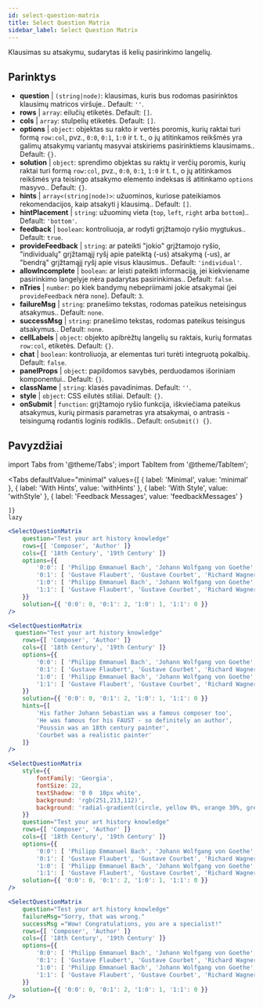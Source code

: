 ```yaml
---
id: select-question-matrix
title: Select Question Matrix
sidebar_label: Select Question Matrix
---
```


Klausimas su atsakymu, sudarytas iš kelių pasirinkimo langelių.

## Parinktys

* __question__ | `(string|node)`: klausimas, kuris bus rodomas pasirinktos klausimų matricos viršuje.. Default: `''`.
* __rows__ | `array`: eilučių etiketės. Default: `[]`.
* __cols__ | `array`: stulpelių etiketės. Default: `[]`.
* __options__ | `object`: objektas su rakto ir vertės poromis, kurių raktai turi formą `row:col`, pvz., `0:0`, `0:1`, `1:0` ir t. t., o jų atitinkamos reikšmės yra galimų atsakymų variantų masyvai atskiriems pasirinktiems klausimams.. Default: `{}`.
* __solution__ | `object`: sprendimo objektas su raktų ir verčių poromis, kurių raktai turi formą `row:col`, pvz., `0:0`, `0:1`, `1:0` ir t. t., o jų atitinkamos reikšmės yra teisingo atsakymo elemento indeksas iš atitinkamo `options` masyvo.. Default: `{}`.
* __hints__ | `array<(string|node)>`: užuominos, kuriose pateikiamos rekomendacijos, kaip atsakyti į klausimą.. Default: `[]`.
* __hintPlacement__ | `string`: užuominų vieta (`top`, `left`, `right` arba `bottom`).. Default: `'bottom'`.
* __feedback__ | `boolean`: kontroliuoja, ar rodyti grįžtamojo ryšio mygtukus.. Default: `true`.
* __provideFeedback__ | `string`: ar pateikti "jokio" grįžtamojo ryšio, "individualų" grįžtamąjį ryšį apie pateiktą (-us) atsakymą (-us), ar "bendrą" grįžtamąjį ryšį apie visus klausimus.. Default: `'individual'`.
* __allowIncomplete__ | `boolean`: ar leisti pateikti informaciją, jei kiekviename pasirinkimo langelyje nėra padarytas pasirinkimas.. Default: `false`.
* __nTries__ | `number`: po kiek bandymų nebepriimami jokie atsakymai (jei `provideFeedback` nėra `none`). Default: `3`.
* __failureMsg__ | `string`: pranešimo tekstas, rodomas pateikus neteisingus atsakymus.. Default: `none`.
* __successMsg__ | `string`: pranešimo tekstas, rodomas pateikus teisingus atsakymus.. Default: `none`.
* __cellLabels__ | `object`: objekto apibrėžtų langelių su raktais, kurių formatas `row:col`, etiketės. Default: `{}`.
* __chat__ | `boolean`: kontroliuoja, ar elementas turi turėti integruotą pokalbių. Default: `false`.
* __panelProps__ | `object`: papildomos savybės, perduodamos išoriniam <Panel /> komponentui.. Default: `{}`.
* __className__ | `string`: klasės pavadinimas. Default: `''`.
* __style__ | `object`: CSS eilutės stiliai. Default: `{}`.
* __onSubmit__ | `function`: grįžtamojo ryšio funkcija, iškviečiama pateikus atsakymus, kurių pirmasis parametras yra atsakymai, o antrasis - teisingumą rodantis loginis rodiklis.. Default: `onSubmit() {}`.


## Pavyzdžiai


import Tabs from '@theme/Tabs';
import TabItem from '@theme/TabItem';

<Tabs
    defaultValue="minimal"
    values={[
        { label: 'Minimal', value: 'minimal' },
        { label: 'With Hints', value: 'withHints' },
        { label: 'With Style', value: 'withStyle' },
        { label: 'Feedback Messages', value: 'feedbackMessages' }
        
    ]}
    lazy
>

<TabItem value="minimal">

```jsx live
<SelectQuestionMatrix
    question="Test your art history knowledge"
    rows={[ 'Composer', 'Author' ]} 
    cols={[ '18th Century', '19th Century' ]} 
    options={{ 
        '0:0': [ 'Philipp Emmanuel Bach', 'Johann Wolfgang von Goethe', 'Nicolas Poussin'], 
        '0:1': [ 'Gustave Flaubert', 'Gustave Courbet', 'Richard Wagner'] ,
        '1:0': [ 'Philipp Emmanuel Bach', 'Johann Wolfgang von Goethe', 'Nicolas Poussin'],
        '1:1': [ 'Gustave Flaubert', 'Gustave Courbet', 'Richard Wagner'] 
    }} 
    solution={{ '0:0': 0, '0:1': 2, '1:0': 1, '1:1': 0 }}
/>
```
</TabItem>

<TabItem value="withHints">

```jsx live
<SelectQuestionMatrix
  question="Test your art history knowledge"
    rows={[ 'Composer', 'Author' ]} 
    cols={[ '18th Century', '19th Century' ]} 
    options={{ 
        '0:0': [ 'Philipp Emmanuel Bach', 'Johann Wolfgang von Goethe', 'Nicolas Poussin'], 
        '0:1': [ 'Gustave Flaubert', 'Gustave Courbet', 'Richard Wagner'] ,
        '1:0': [ 'Philipp Emmanuel Bach', 'Johann Wolfgang von Goethe', 'Nicolas Poussin'],
        '1:1': [ 'Gustave Flaubert', 'Gustave Courbet', 'Richard Wagner'] 
    }} 
    solution={{ '0:0': 0, '0:1': 2, '1:0': 1, '1:1': 0 }}
    hints={[
        'His father Johann Sebastian was a famous composer too',
        'He was famous for his FAUST - so definitely an author',
        'Poussin was an 18th century painter',
        'Courbet was a realistic painter'
    ]}
/>
```
</TabItem>

<TabItem value="withStyle">

```jsx live
<SelectQuestionMatrix
    style={{ 
        fontFamily: 'Georgia',
        fontSize: 22, 
        textShadow: '0 0  10px white',
        background: 'rgb(251,213,112)',
        background: 'radial-gradient(circle, yellow 0%, orange 30%, green 100%)'
    }}
    question="Test your art history knowledge"
    rows={[ 'Composer', 'Author' ]} 
    cols={[ '18th Century', '19th Century' ]} 
    options={{ 
        '0:0': [ 'Philipp Emmanuel Bach', 'Johann Wolfgang von Goethe', 'Nicolas Poussin'], 
        '0:1': [ 'Gustave Flaubert', 'Gustave Courbet', 'Richard Wagner'] ,
        '1:0': [ 'Philipp Emmanuel Bach', 'Johann Wolfgang von Goethe', 'Nicolas Poussin'],
        '1:1': [ 'Gustave Flaubert', 'Gustave Courbet', 'Richard Wagner'] }} 
    solution={{ '0:0': 0, '0:1': 2, '1:0': 1, '1:1': 0 }}
/>
```
</TabItem>


<TabItem value="feedbackMessages">

```jsx live
<SelectQuestionMatrix
    question="Test your art history knowledge"
    failureMsg="Sorry, that was wrong." 
    successMsg ="Wow! Congratulations, you are a specialist!"
    rows={[ 'Composer', 'Author' ]} 
    cols={[ '18th Century', '19th Century' ]} 
    options={{ 
        '0:0': [ 'Philipp Emmanuel Bach', 'Johann Wolfgang von Goethe', 'Nicolas Poussin'], 
        '0:1': [ 'Gustave Flaubert', 'Gustave Courbet', 'Richard Wagner'] ,
        '1:0': [ 'Philipp Emmanuel Bach', 'Johann Wolfgang von Goethe', 'Nicolas Poussin'],
        '1:1': [ 'Gustave Flaubert', 'Gustave Courbet', 'Richard Wagner'] 
    }} 
    solution={{ '0:0': 0, '0:1': 2, '1:0': 1, '1:1': 0 }}
/>
```

</TabItem>

</Tabs>

